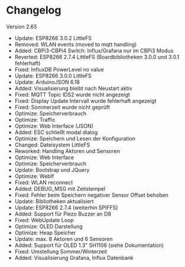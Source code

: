 # Changelog

Version 2.65

- Update:   ESP8266 3.0.2 LittleFS
- Removed:  WLAN events (moved to mqtt handling)
- Added:    CBPi3-CBPi4 Switch: Influx/Grafana nur im CBPi3 Modus
- Reverted: ESP8266 2.7.4 LittleFS (Boardbibliotheken 3.0.0 und 3.0.1 fehlerhaft)
- Fixed:    InfluxDB PowerLevel no value
- Update:   ESP8266 3.0.0 LittleFS
- Update:   ArduinoJSON 6.18
- Added:    Visualisierung bleibt nach Neustart aktiv
- Fixed:    MQTT Topic IDS2 wurde nicht angezeigt
- Fixed:    Display Update Intervall wurde fehlerhaft angezeigt
- Fixed:    Sommerzeit wurde nicht geprüft
- Optimize: Speicherverbrauch
- Optimize: Traffic
- Optimize: Web Interface (JSON)
- Added:    ESC schließt modal dialog
- Optimize: Speichern und Lesen der Konfiguration
- Changed:  Dateisystem LittleFS
- Reworked: Handling Aktoren und Sensoren
- Optimize: Web Interface
- Optimize: Speicherverbrauch
- Update:   Bootstrap und JQuery
- Optimize: WebIf
- Fixed:    WLAN reconnect
- Added:    DEBUG_MSG mit Zeitstempel
- Fixed:    Fehler beim Speichern negativer Sensor Offset behoben
- Update:   Bibliotheken aktualisiert
- Update:   ESP8266 2.7.4 (weiterhin SPIFFS)
- Added:    Support für Piezo Buzzer an D8
- Fixed:    WebUpdate Loop
- Optimize: OLED Darstellung
- Optimize: Heap Speicher
- Update:   max. 8 Aktoren und 6 Sensoren
- Added:    Support für OLED 1.3" SH1106 (siehe Dokumentation)
- Fixed:    Umstellung Sommer/Winterzeit
- Added:    Visualisierung Grafana, Influx Datenbank
